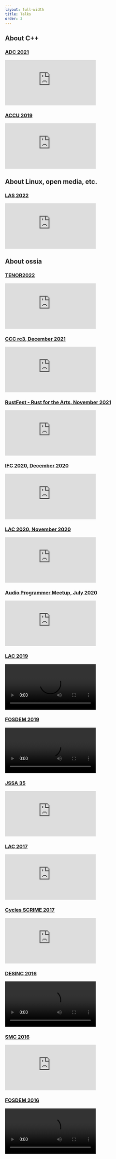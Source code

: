 ```yaml
---
layout: full-width
title: Talks
order: 3
---
```


## About C++
### [ADC 2021](https://adc21.sched.com/event/poiX)
<div class="videoWrapper">
    <iframe src="https://www.youtube.com/embed/xm9DU8r11BU" frameborder="0" allow="autoplay; encrypted-media; picture-in-picture" allowfullscreen></iframe>
</div>

### [ACCU 2019](https://conference.accu.org/)
<div class="videoWrapper">
    <iframe src="https://www.youtube.com/embed/2_cRaDxBe-A" frameborder="0" allow="autoplay; encrypted-media; picture-in-picture" allowfullscreen></iframe>
</div>

## About Linux, open media, etc.
### [LAS 2022](https://linuxappsummit.org/)
<div class="videoWrapper">
    <iframe src="https://www.youtube.com/embed/CBPefa0Ckq8?start=6906" frameborder="0" allow="autoplay; encrypted-media; picture-in-picture" allowfullscreen></iframe>
</div>

## About ossia
### [TENOR2022](https://www.tenor-conference.org)
<div class="videoWrapper">
    <iframe src="https://www.youtube.com/embed/KLMlICWAUlA?start=4763" frameborder="0" allow="autoplay; encrypted-media; picture-in-picture" allowfullscreen></iframe>
</div>

### [CCC rc3, December 2021](https://media.ccc.de/v/rc3-2021-chaosstudiohamburg-301-ossia-score-live-jam-and-talk#t=2012)
<div class="videoWrapper">
   <iframe src="https://media.ccc.de/v/rc3-2021-chaosstudiohamburg-301-ossia-score-live-jam-and-talk/oembed" frameborder="0" allowfullscreen></iframe>
</div>

### [RustFest - Rust for the Arts, November 2021](https://rustfest.global/session/47-creating-interactive-digital-art-with-ossia-score-and-libossia/)
<div class="videoWrapper">
    <iframe src="https://www.youtube.com/embed/9ujRXHrJzog" frameborder="0" allow="autoplay; encrypted-media; picture-in-picture" allowfullscreen></iframe>
</div>

### [IFC 2020, December 2020](https://ifc20.sciencesconf.org/)
<div class="videoWrapper">
    <iframe src="https://www.youtube.com/embed/Kvt4gHaWuOU" frameborder="0" allow="autoplay; encrypted-media; picture-in-picture" allowfullscreen></iframe>
</div>

### [LAC 2020, November 2020](https://lac2020.sciencesconf.org/)
<div class="videoWrapper">
<iframe title="Intermedia art with ossia score" src="https://tube.aquilenet.fr/videos/embed/d0595f11-87c7-478d-bc4a-57ac30107be5" allowfullscreen="" sandbox="allow-same-origin allow-scripts allow-popups"  frameborder="0"></iframe>
</div>

### [Audio Programmer Meetup, July 2020](https://theaudioprogrammer.com/meetup/)
<div class="videoWrapper">
    <iframe src="https://www.youtube.com/embed/P_qT2a_2jlo?t=1350" frameborder="0" allow="autoplay; encrypted-media; picture-in-picture" allowfullscreen></iframe>
</div>

### [LAC 2019](https://lac.linuxaudio.org/2019)
<div class="videoWrapper">
<video controls>
    <source src="https://lac.linuxaudio.org/2019/media/lac19-streaming-day1-08-celerier-toolchain-jit.mp4" type="video/mp4">
</video>
</div>

### [FOSDEM 2019](https://archive.fosdem.org/2019/schedule/event/media_ossia)
<div class="videoWrapper">
<video controls>
    <source src="https://video.fosdem.org/2019/H.1309/media_ossia.webm" type="video/webm">
</video>
</div>


### [JSSA 35](https://jssa.info/post/170494748158/%E7%AC%AC35%E5%9B%9Ejssa%E5%85%88%E7%AB%AF%E8%8A%B8%E8%A1%93%E9%9F%B3%E6%A5%BD%E5%89%B5%E4%BD%9C%E5%AD%A6%E4%BC%9A-35th-regular-meeting)
<div class="videoWrapper">
    <iframe src="https://www.youtube.com/embed/_PQ1hM2BtkI" frameborder="0" allow="autoplay; encrypted-media; picture-in-picture" allowfullscreen></iframe>
</div>

### [LAC 2017](https://lac.linuxaudio.org/2017)
<div class="videoWrapper">
    <iframe src="https://www.youtube.com/embed/s0BsyDjmXrk" frameborder="0" allow="autoplay; encrypted-media; picture-in-picture" allowfullscreen></iframe>
</div>

### [Cycles SCRIME 2017](https://scrime.u-bordeaux.fr)
<div class="videoWrapper">
    <iframe src="https://www.youtube.com/embed/x3HYwu-S4OI" frameborder="0" allow="autoplay; encrypted-media; picture-in-picture" allowfullscreen></iframe>
</div>

### [DESINC 2016](https://desinc.mfm.sussex.ac.uk)
<div class="videoWrapper">
<video controls>
    <source src="https://desinc.mfm.sussex.ac.uk/video/desInC_Workshop_1.mp4" type="video/mp4">
</video>
</div>

### [SMC 2016](https://smc2016.hfmt-hamburg.de)
<div class="videoWrapper">
    <iframe src="https://www.youtube.com/embed/qouSxAH2pCg" frameborder="0" allow="autoplay; encrypted-media; picture-in-picture" allowfullscreen></iframe>
</div>

### [FOSDEM 2016](https://archive.fosdem.org/2016/schedule/event/i_score/)
<div class="videoWrapper">
<video controls>
    <source src="http://video.fosdem.org/2016/h2214/i-score.webm" type="video/webm">
</video>
</div>
